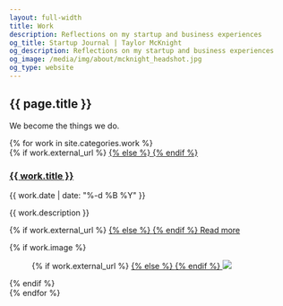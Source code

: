 ```yaml
---
layout: full-width
title: Work
description: Reflections on my startup and business experiences
og_title: Startup Journal | Taylor McKnight
og_description: Reflections on my startup and business experiences
og_image: /media/img/about/mcknight_headshot.jpg
og_type: website
---
```

<section class="grid page-header">
	<div class="full-width">
		<h1>{{ page.title }}</h1>
		<p>We become the things we do.</p>
	</div>
</section>
<section class="stripe-section-2">
	<section class="grid-wrapper feed">
		{% for work in site.categories.work %}
		<article>
			<figcaption>
				{% if work.external_url %}
				<a href="{{ work.external_url }}">
				{% else %}
				<a href="{{ work.url }}">
				{% endif %}
				<h3>
					{{ work.title }}
				</h3>
				</a>
				<p class="label">{{ work.date | date: "%-d %B %Y" }}</p>
				<p class="description">{{ work.description }}</p>
				<p>
				{% if work.external_url %}
				<a href="{{ work.external_url }}">
				{% else %}
				<a href="{{ work.url }}">
				{% endif %}
				Read more
				</a>
				</p>
			</figcaption>
			{% if work.image %}
			<figure>
				{% if work.external_url %}
				<a href="{{ work.external_url }}">
				{% else %}
				<a href="{{ work.url }}">
				{% endif %}
				<img src="{{ work.image }}" />
				</a>
			</figure>
			{% endif %}
		</article>
		{% endfor %}
	</section>
</section>
